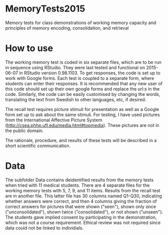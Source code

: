 # MemoryTests2015
Memory tests for class demonstrations of working memory capacity and principles of memory encoding, consolidation, and retrieval

# How to use
The working memory test is coded in six separate files, which are to be run in sequence using RStudio. They were last tested and functional on 2015-06-07 in RStudio version 0.98.1103. To get responses, the code is set up to work with Google forms. Each test is coupled to a separate form, where students can enter their responses. It is recommended that any new user of this code should set up their own google forms and replace the url:s in the code. Similarly, the code can be easily customised by changing the words, translating the text from Swedish to other languages, etc, if desired. 

The recall test requires picture stimuli for presentation as well as a Google form set up to ask about the same stimuli. For testing, I have used pictures from the International Affective Picture System (http://csea.phhp.ufl.edu/media.html#topmedia). These pictures are not in the public domain. 

The rationale, procedure, and results of these tests will be described in a short scientific communication.

# Data
The subfolder Data contains deidentified results from the memory tests when tried with 11 medical students. There are 4 separate files for the working memory tests with 5, 7, 9, and 11 items. Results from the recall test are in another file. This latter file has 30 columns named Q1-Q30, indicating whether answers were correct, and then 4 columns giving the fraction of correct answers for pictures that were shown ("seen"), shown only once ("unconsolidated"), shown twice ("consolidated"), or not shown ("unseen"). The students gave implied consent by participating in the demonstration, which was not a course requirement. Ethical review was not required since data could not be linked to individials.
